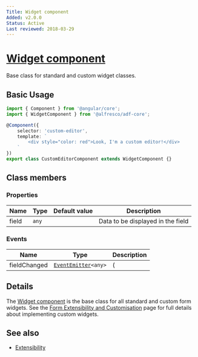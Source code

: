 ```yaml
---
Title: Widget component
Added: v2.0.0
Status: Active
Last reviewed: 2018-03-29
---
```


# [Widget component](../../../lib/insights/src/lib/analytics-process/components/widgets/widget.component.ts "Defined in widget.component.ts")

Base class for standard and custom widget classes.

## Basic Usage

```ts
import { Component } from '@angular/core';
import { WidgetComponent } from '@alfresco/adf-core';

@Component({
    selector: 'custom-editor',
    template: `
        <div style="color: red">Look, I'm a custom editor!</div>
    `
})
export class CustomEditorComponent extends WidgetComponent {}
```

## Class members

### Properties

| Name | Type | Default value | Description |
| ---- | ---- | ------------- | ----------- |
| field | `any` |  | Data to be displayed in the field |

### Events

| Name | Type | Description |
| ---- | ---- | ----------- |
| fieldChanged | [`EventEmitter`](https://angular.io/api/core/EventEmitter)`<any>` | ( |

## Details

The [Widget component](widget.component.md) is the base class for all standard and custom form widgets. See the
[Form Extensibility and Customisation](../../user-guide/extensibility.md) page for full details about
implementing custom widgets.

## See also

-   [Extensibility](../../user-guide/extensibility.md)
